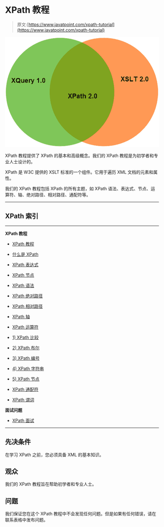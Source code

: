 # XPath 教程

> 原文:[https://www.javatpoint.com/xpath-tutorial](https://www.javatpoint.com/xpath-tutorial)

![XPath Tutorial](img/f087c81a5a904a9a42f29413cdddd6a2.png)

XPath 教程提供了 XPath 的基本和高级概念。我们的 XPath 教程是为初学者和专业人士设计的。

XPath 是 W3C 提供的 XSLT 标准的一个组件。它用于遍历 XML 文档的元素和属性。

我们的 XPath 教程包括 XPath 的所有主题，如 XPath 语法、表达式、节点、运算符、轴、绝对路径、相对路径、通配符等。

* * *

## XPath 索引

* * *

**XPath 教程**

*   [XPath 教程](xpath-tutorial)
*   [什么是 XPath](what-is-xpath)
*   [XPath 表达式](xpath-expression)
*   [XPath 节点](xpath-nodes)
*   [XPath 语法](xpath-syntax)
*   [XPath 绝对路径](xpath-absolute-path)
*   [XPath 相对路径](xpath-relative-path)
*   [XPath 轴](xpath-axes)

*   [XPath 运算符](xpath-operators)
*   [1) XPath 比较](xpath-comparison-operators)
*   [2) XPath 布尔](xpath-boolean-operators)
*   [3) XPath 编号](xpath-number-operators-functions)
*   [4) XPath 字符串](xpath-string-functions)
*   [5) XPath 节点](xpath-node-functions)
*   [XPath 通配符](xpath-wildcard)
*   [XPath 谓词](xpath-predicate)

**面试问题**

*   [XPath 面试](xpath-interview-questions)

* * *

## 先决条件

在学习 XPath 之前，您必须具备 XML 的基本知识。

## 观众

我们的 XPath 教程旨在帮助初学者和专业人士。

## 问题

我们保证您在这个 XPath 教程中不会发现任何问题。但是如果有任何错误，请在联系表格中发布问题。